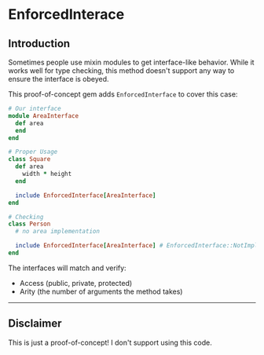 # EnforcedInterace

## Introduction

Sometimes people use mixin modules to get interface-like behavior.  While it
works well for type checking, this method doesn't support any way to ensure
the interface is obeyed.

This proof-of-concept gem adds `EnforcedInterface` to cover this case:

``` ruby
# Our interface
module AreaInterface
  def area
  end
end

# Proper Usage
class Square
  def area
    width * height
  end

  include EnforcedInterface[AreaInterface]
end

# Checking
class Person
  # no area implementation

  include EnforcedInterface[AreaInterface] # EnforcedInterface::NotImplementedError
end

```

The interfaces will match and verify:

* Access (public, private, protected)
* Arity (the number of arguments the method takes)

---

## Disclaimer

This is just a proof-of-concept!  I don't support using this code.
